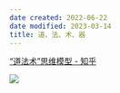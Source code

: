 ```yaml
---
date created: 2022-06-22
date modified: 2023-03-14
title: 道、法、术、器
---
```


[“道法术”思维模型 - 知乎](https://zhuanlan.zhihu.com/p/281934400)

![](https://img2.oldwinter.top/Pasted%20image%2020220814035154.png)
